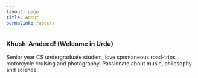 ```yaml
---
layout: page
title: About
permalink: /about/
---
```


### Khush-Amdeed! (Welcome in Urdu)
Senior year CS undergraduate student, love spontaneous road-trips, motorcycle cruising and photography. Passionate about music, philosophy and science.
